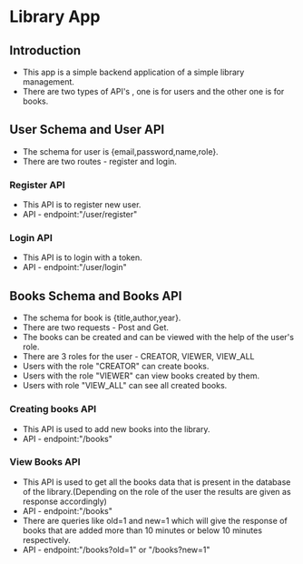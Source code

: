 # Library App

## Introduction

- This app is a simple backend application of a simple library management.
- There are two types of API's , one is for users and the other one is for books.

## User Schema and User API

- The schema for user is {email,password,name,role}.
- There are two routes - register and login.

### Register API

- This API is to register new user.
- API - endpoint:"/user/register"

### Login API

- This API is to login with a token.
- API - endpoint:"/user/login"

## Books Schema and Books API

- The schema for book is {title,author,year}.
- There are two requests - Post and Get.
- The books can be created and can be viewed with the help of the user's role.
- There are 3 roles for the user - CREATOR, VIEWER, VIEW_ALL
- Users with the role "CREATOR" can create books.
- Users with the role "VIEWER" can view books created by them.
- Users with role "VIEW_ALL" can see all created books.

### Creating books API

- This API is used to add new books into the library.
- API - endpoint:"/books"

### View Books API

- This API is used to get all the books data that is present in the database of the library.(Depending on the role of the user the results are given as response accordingly)
- API - endpoint:"/books"
- There are queries like old=1 and new=1 which will give the response of books that are added more than 10 minutes or below 10 minutes respectively.
- API - endpoint:"/books?old=1" or "/books?new=1"

